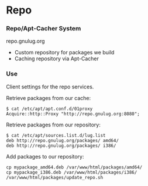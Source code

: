 # Repo

### Repo/Apt-Cacher System ###

repo.gnulug.org
* Custom repository for packages we build
* Caching repository via Apt-Cacher

### Use ###

Client settings for the repo services.

Retrieve packages from our cache:
```
$ cat /etc/apt/apt.conf.d/01proxy
Acquire::http::Proxy "http://repo.gnulug.org:8080";
```

Retrieve packages from our repository:
```
$ cat /etc/apt/sources.list.d/lug.list
deb http://repo.gnulug.org/packages/ amd64/
deb http://repo.gnulug.org/packages/ i386/
```

Add packages to our repository:
```
cp mypackage_amd64.deb /var/www/html/packages/amd64/
cp mypackage_i386.deb /var/www/html/packages/i386/
/var/www/html/packages/update_repo.sh
```
